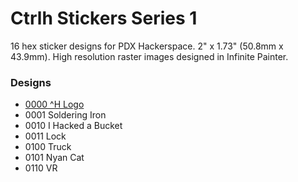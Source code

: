 # Ctrlh Stickers Series 1

16 hex sticker designs for PDX Hackerspace. 2" x 1.73" (50.8mm x 43.9mm). High resolution raster images designed in Infinite Painter.

### Designs

   * [0000 ^H Logo](images/0000-logo.png "image")
   * 0001 Soldering Iron
   * 0010 I Hacked a Bucket
   * 0011 Lock
   * 0100 Truck
   * 0101 Nyan Cat
   * 0110 VR
